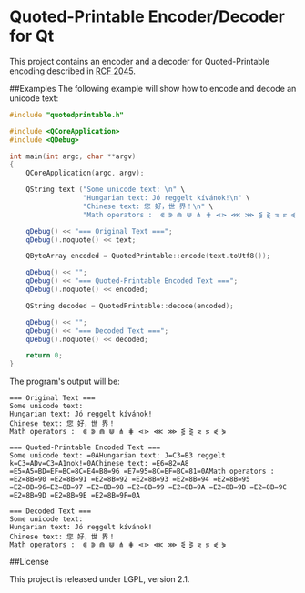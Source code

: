 Quoted-Printable Encoder/Decoder for Qt
=======================================

This project contains an encoder and a decoder for Quoted-Printable encoding described in [RCF 2045](http://tools.ietf.org/html/rfc2045#page-19).

##Examples
The following example will show how to encode and decode an unicode text:

```c++
#include "quotedprintable.h"

#include <QCoreApplication>
#include <QDebug>

int main(int argc, char **argv)
{
    QCoreApplication(argc, argv);

    QString text ("Some unicode text: \n" \
                  "Hungarian text: Jó reggelt kívánok!\n" \
                  "Chinese text: 您 好，世 界！\n" \
                  "Math operators :  ⋐ ⋑ ⋒ ⋓ ⋔ ⋕ ⋖⋗ ⋘ ⋙ ⋚ ⋛ ⋜ ⋝ ⋞ ⋟\n");

    qDebug() << "=== Original Text ===";
    qDebug().noquote() << text;

    QByteArray encoded = QuotedPrintable::encode(text.toUtf8());

    qDebug() << "";
    qDebug() << "=== Quoted-Printable Encoded Text ===";
    qDebug().noquote() << encoded;

    QString decoded = QuotedPrintable::decode(encoded);

    qDebug() << "";
    qDebug() << "=== Decoded Text ===";
    qDebug().noquote() << decoded;

    return 0;
}
```

The program's output will be:

    === Original Text ===
    Some unicode text:
    Hungarian text: Jó reggelt kívánok!
    Chinese text: 您 好，世 界！
    Math operators :  ⋐ ⋑ ⋒ ⋓ ⋔ ⋕ ⋖⋗ ⋘ ⋙ ⋚ ⋛ ⋜ ⋝ ⋞ ⋟

    === Quoted-Printable Encoded Text ===
    Some unicode text: =0AHungarian text: J=C3=B3 reggelt k=C3=ADv=C3=A1nok!=0AChinese text: =E6=82=A8 =E5=A5=BD=EF=BC=8C=E4=B8=96 =E7=95=8C=EF=BC=81=0AMath operators :  =E2=8B=90 =E2=8B=91 =E2=8B=92 =E2=8B=93 =E2=8B=94 =E2=8B=95 =E2=8B=96=E2=8B=97 =E2=8B=98 =E2=8B=99 =E2=8B=9A =E2=8B=9B =E2=8B=9C =E2=8B=9D =E2=8B=9E =E2=8B=9F=0A

    === Decoded Text ===
    Some unicode text:
    Hungarian text: Jó reggelt kívánok!
    Chinese text: 您 好，世 界！
    Math operators :  ⋐ ⋑ ⋒ ⋓ ⋔ ⋕ ⋖⋗ ⋘ ⋙ ⋚ ⋛ ⋜ ⋝ ⋞ ⋟

##License

This project is released under LGPL, version 2.1.

